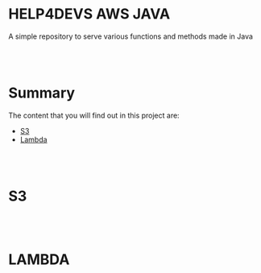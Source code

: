 # HELP4DEVS AWS JAVA
A simple repository to serve various functions and methods made in Java

<br /><br />

# Summary

The content that you will find out in this project are:

- <a href="#s3">S3</a>
- <a href="#currency">Lambda</a>

<br /><br />

# S3


<br /><br />

# LAMBDA


